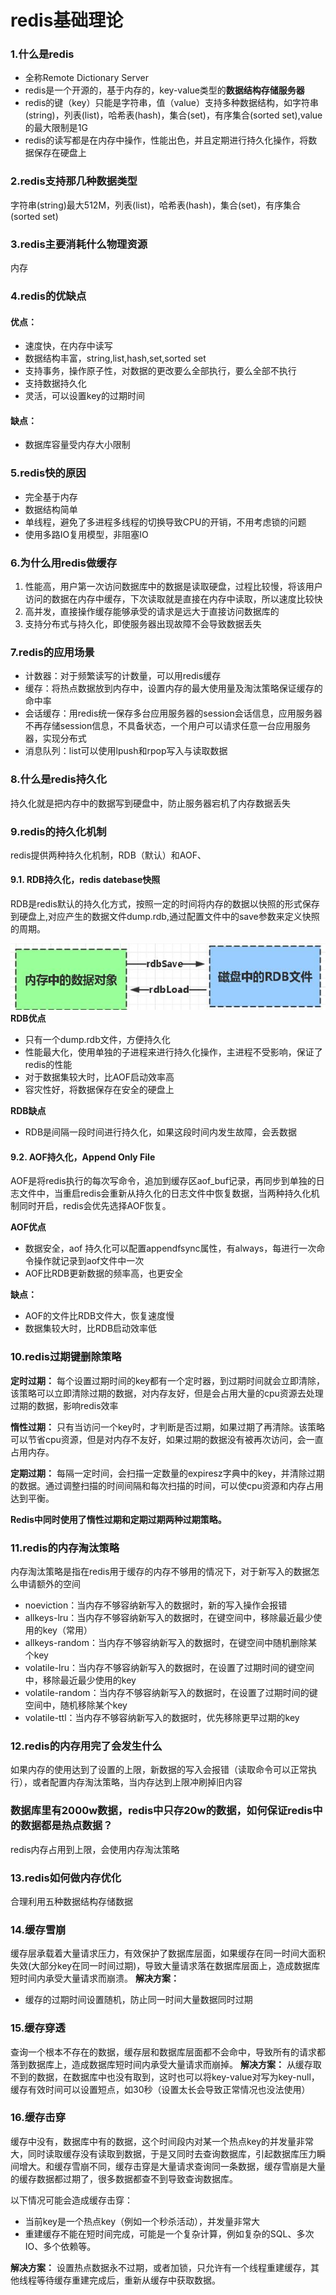 # redis基础理论
### 1.什么是redis
* 全称Remote Dictionary Server
* redis是一个开源的，基于内存的，key-value类型的**数据结构存储服务器**
* redis的键（key）只能是字符串，值（value）支持多种数据结构，如字符串(string)，列表(list)，哈希表(hash)，集合(set)，有序集合(sorted set),value的最大限制是1G
* redis的读写都是在内存中操作，性能出色，并且定期进行持久化操作，将数据保存在硬盘上

### 2.redis支持那几种数据类型
字符串(string)最大512M，列表(list)，哈希表(hash)，集合(set)，有序集合(sorted set)

### 3.redis主要消耗什么物理资源
内存

### 4.redis的优缺点
#### 优点：
* 速度快，在内存中读写
* 数据结构丰富，string,list,hash,set,sorted set
* 支持事务，操作原子性，对数据的更改要么全部执行，要么全部不执行
* 支持数据持久化
* 灵活，可以设置key的过期时间

#### 缺点：
* 数据库容量受内存大小限制

### 5.redis快的原因
* 完全基于内存
* 数据结构简单
* 单线程，避免了多进程多线程的切换导致CPU的开销，不用考虑锁的问题
* 使用多路IO复用模型，非阻塞IO

### 6.为什么用redis做缓存
1. 性能高，用户第一次访问数据库中的数据是读取硬盘，过程比较慢，将该用户访问的数据在内存中缓存，下次读取就是直接在内存中读取，所以速度比较快
2. 高并发，直接操作缓存能够承受的请求是远大于直接访问数据库的
3. 支持分布式与持久化，即使服务器出现故障不会导致数据丢失

### 7.redis的应用场景
* 计数器：对于频繁读写的计数量，可以用redis缓存
* 缓存：将热点数据放到内存中，设置内存的最大使用量及淘汰策略保证缓存的命中率
* 会话缓存：用redis统一保存多台应用服务器的session会话信息，应用服务器不再存储session信息，不具备状态，一个用户可以请求任意一台应用服务器，实现分布式
* 消息队列：list可以使用lpush和rpop写入与读取数据

### 8.什么是redis持久化
持久化就是把内存中的数据写到硬盘中，防止服务器宕机了内存数据丢失

### 9.redis的持久化机制
redis提供两种持久化机制，RDB（默认）和AOF、
#### 9.1. RDB持久化，redis datebase快照
RDB是redis默认的持久化方式，按照一定的时间将内存的数据以快照的形式保存到硬盘上,对应产生的数据文件dump.rdb,通过配置文件中的save参数来定义快照的周期。

![](../python/pic/others/redis_1.jpg)
**RDB优点**
* 只有一个dump.rdb文件，方便持久化
* 性能最大化，使用单独的子进程来进行持久化操作，主进程不受影响，保证了redis的性能
* 对于数据集较大时，比AOF启动效率高
* 容灾性好，将数据保存在安全的硬盘上

**RDB缺点**
* RDB是间隔一段时间进行持久化，如果这段时间内发生故障，会丢数据

#### 9.2. AOF持久化，Append Only File
AOF是将redis执行的每次写命令，追加到缓存区aof_buf记录，再同步到单独的日志文件中，当重启redis会重新从持久化的日志文件中恢复数据，当两种持久化机制同时开启，redis会优先选择AOF恢复。

**AOF优点**
* 数据安全，aof 持久化可以配置appendfsync属性，有always，每进行一次命令操作就记录到aof文件中一次
* AOF比RDB更新数据的频率高，也更安全

**缺点：**
* AOF的文件比RDB文件大，恢复速度慢
* 数据集较大时，比RDB启动效率低

### 10.redis过期键删除策略
**定时过期：**
每个设置过期时间的key都有一个定时器，到过期时间就会立即清除，该策略可以立即清除过期的数据，对内存友好，但是会占用大量的cpu资源去处理过期的数据，影响redis效率

**惰性过期：**
只有当访问一个key时，才判断是否过期，如果过期了再清除。该策略可以节省cpu资源，但是对内存不友好，如果过期的数据没有被再次访问，会一直占用内存。

**定期过期：**
每隔一定时间，会扫描一定数量的expiresz字典中的key，并清除过期的数据。通过调整扫描的时间间隔和每次扫描的时间，可以使cpu资源和内存占用达到平衡。

**Redis中同时使用了惰性过期和定期过期两种过期策略。**

### 11.redis的内存淘汰策略
内存淘汰策略是指在redis用于缓存的内存不够用的情况下，对于新写入的数据怎么申请额外的空间
* noeviction：当内存不够容纳新写入的数据时，新的写入操作会报错
* allkeys-lru：当内存不够容纳新写入的数据时，在键空间中，移除最近最少使用的key（常用）
* allkeys-random：当内存不够容纳新写入的数据时，在键空间中随机删除某个key
* volatile-lru：当内存不够容纳新写入的数据时，在设置了过期时间的键空间中，移除最近最少使用的key
* volatile-random：当内存不够容纳新写入的数据时，在设置了过期时间的键空间中，随机移除某个key
* volatile-ttl：当内存不够容纳新写入的数据时，优先移除更早过期的key

### 12.redis的内存用完了会发生什么
如果内存的使用达到了设置的上限，新数据的写入会报错（读取命令可以正常执行），或者配置内存淘汰策略，当内存达到上限冲刷掉旧内容

### 数据库里有2000w数据，redis中只存20w的数据，如何保证redis中的数据都是热点数据？
redis内存占用到上限，会使用内存淘汰策略

### 13.redis如何做内存优化
合理利用五种数据结构存储数据

### 14.缓存雪崩
缓存层承载着大量请求压力，有效保护了数据库层面，如果缓存在同一时间大面积失效(大部分key在同一时间过期)，导致大量请求落在数据库层面上，造成数据库短时间内承受大量请求而崩溃。
**解决方案：**
* 缓存的过期时间设置随机，防止同一时间大量数据同时过期

### 15.缓存穿透
查询一个根本不存在的数据，缓存层和数据库层面都不会命中，导致所有的请求都落到数据库上，造成数据库短时间内承受大量请求而崩掉。
**解决方案：**
从缓存取不到的数据，在数据库中也没有取到，这时也可以将key-value对写为key-null，缓存有效时间可以设置短点，如30秒（设置太长会导致正常情况也没法使用）

### 16.缓存击穿
缓存中没有，数据库中有的数据，这个时间段内对某一个热点key的并发量非常大，同时读取缓存没有读取到数据，于是又同时去查询数据库，引起数据库压力瞬间增大。和缓存雪崩不同，缓存击穿是大量请求查询同一条数据，缓存雪崩是大量的缓存数据都过期了，很多数据都查不到导致查询数据库。

以下情况可能会造成缓存击穿：
* 当前key是一个热点key（例如一个秒杀活动），并发量非常大
* 重建缓存不能在短时间完成，可能是一个复杂计算，例如复杂的SQL、多次IO、多个依赖等。

**解决方案：**
设置热点数据永不过期，或者加锁，只允许有一个线程重建缓存，其他线程等待缓存重建完成后，重新从缓存中获取数据。
